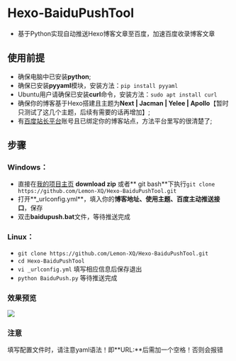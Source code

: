 # Hexo-BaiduPushTool
- 基于Python实现自动推送Hexo博客文章至百度，加速百度收录博客文章
## 使用前提
- 确保电脑中已安装**python**;
- 确保已安装**pyyaml**模块，安装方法：`pip install pyyaml`
- Ubuntu用户请确保已安装**curl**命令，安装方法：`sudo apt install curl`
- 确保你的博客基于Hexo搭建且主题为**Next | Jacman | Yelee | Apollo**【暂时只测试了这几个主题，后续有需要的话再增加】;
- 有[百度站长平台](http://ziyuan.baidu.com/linksubmit/index)账号且已绑定你的博客站点，方法平台里写的很清楚了;

## 步骤
### Windows：
- 直接在[我的项目主页](https://github.com/Lemon-XQ/Hexo-BaiduPushTool) **download zip** 或者** git bash**下执行`git clone https://github.com/Lemon-XQ/Hexo-BaiduPushTool.git`
- 打开**_urlconfig.yml**，填入你的**博客地址、使用主题、百度主动推送接口**，保存
- 双击**baidupush.bat**文件，等待推送完成

### Linux：
- `git clone https://github.com/Lemon-XQ/Hexo-BaiduPushTool.git`
- `cd Hexo-BaiduPushTool`
- `vi _urlconfig.yml` 填写相应信息后保存退出
- `python BaiduPush.py` 等待推送完成

### 效果预览
![](http://okwl1c157.bkt.clouddn.com/baidupush_linux.png)
### 注意
填写配置文件时，请注意yaml语法！即**URL:**后需加一个空格！否则会报错
